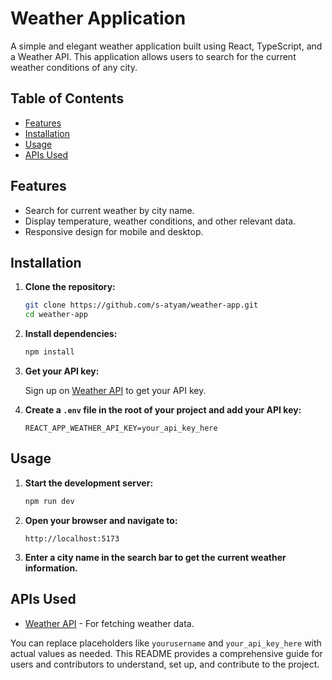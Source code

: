 # Weather Application

A simple and elegant weather application built using React, TypeScript, and a Weather API. This application allows users to search for the current weather conditions of any city.

## Table of Contents

- [Features](#features)
- [Installation](#installation)
- [Usage](#usage)
- [APIs Used](#apis-used)

## Features

- Search for current weather by city name.
- Display temperature, weather conditions, and other relevant data.
- Responsive design for mobile and desktop.

## Installation

1. **Clone the repository:**

    ```bash
    git clone https://github.com/s-atyam/weather-app.git
    cd weather-app
    ```

2. **Install dependencies:**

    ```bash
    npm install
    ```

3. **Get your API key:**

    Sign up on [Weather API](https://weatherapi.com) to get your API key.

4. **Create a `.env` file in the root of your project and add your API key:**

    ```env
    REACT_APP_WEATHER_API_KEY=your_api_key_here
    ```

## Usage

1. **Start the development server:**

    ```bash
    npm run dev
    ```

2. **Open your browser and navigate to:**

    ```
    http://localhost:5173
    ```

3. **Enter a city name in the search bar to get the current weather information.**

## APIs Used

- [Weather API](https://weatherapi.com) - For fetching weather data.


You can replace placeholders like `yourusername` and `your_api_key_here` with actual values as needed.
This README provides a comprehensive guide for users and contributors to understand, set up, and contribute to the project.
